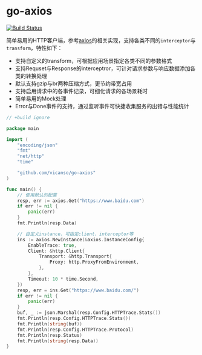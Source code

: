 # go-axios

[![Build Status](https://img.shields.io/travis/vicanso/go-axios.svg?label=linux+build)](https://travis-ci.org/vicanso/go-axios)

简单易用的HTTP客户端，参考[axios](https://github.com/axios/axios)的相关实现，支持各类不同的`interceptor`与`transform`，特性如下：

- 支持自定义的transform，可根据应用场景指定各类不同的参数格式
- 支持Requset与Response的interceptror，可针对请求参数与响应数据添加各类的转换处理
- 默认支持gzip与br两种压缩方式，更节约带宽占用
- 支持启用请求中的各事件记录，可细化请求的各场景耗时
- 简单易用的Mock处理
- Error与Done事件的支持，通过监听事件可快捷收集服务的出错与性能统计

```go
// +build ignore

package main

import (
	"encoding/json"
	"fmt"
	"net/http"
	"time"

	"github.com/vicanso/go-axios"
)

func main() {
	// 使用默认的配置
	resp, err := axios.Get("https://www.baidu.com")
	if err != nil {
		panic(err)
	}
	fmt.Println(resp.Data)

	// 自定义instance，可指定client、interceptor等
	ins := axios.NewInstance(&axios.InstanceConfig{
		EnableTrace: true,
		Client: &http.Client{
			Transport: &http.Transport{
				Proxy: http.ProxyFromEnvironment,
			},
		},
		Timeout: 10 * time.Second,
	})
	resp, err = ins.Get("https://www.baidu.com/")
	if err != nil {
		panic(err)
	}
	buf, _ := json.Marshal(resp.Config.HTTPTrace.Stats())
	fmt.Println(resp.Config.HTTPTrace.Stats())
	fmt.Println(string(buf))
	fmt.Println(resp.Config.HTTPTrace.Protocol)
	fmt.Println(resp.Status)
	fmt.Println(string(resp.Data))
}
```
